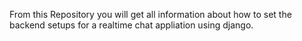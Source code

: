 From this Repository you will get all information about how to set the backend setups for a realtime chat appliation using django. 
